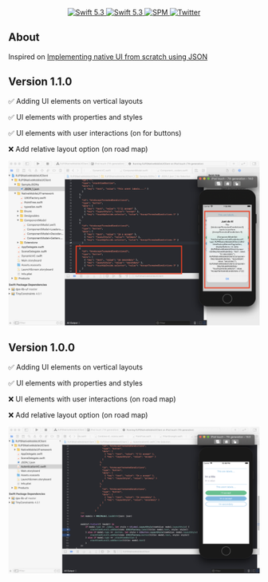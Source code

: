 <p align="center">
   <a href="https://developer.apple.com/swift/">
      <img src="https://img.shields.io/badge/Swift-5.3-orange.svg?style=flat" alt="Swift 5.3">
   </a>
    <a href="https://developer.apple.com/swift/">
      <img src="https://img.shields.io/badge/Xcode-12.0.1-blue.svg" alt="Swift 5.3">
   </a>
   <a href="https://github.com/apple/swift-package-manager">
      <img src="https://img.shields.io/badge/Swift%20Package%20Manager-compatible-brightgreen.svg" alt="SPM">
   </a>
   <a href="https://twitter.com/ricardo_psantos/">
      <img src="https://img.shields.io/badge/Twitter-@ricardo_psantos-blue.svg?style=flat" alt="Twitter">
   </a>
</p>

## About

Inspired on [Implementing native UI from scratch using JSON](https://www.farfetchtechblog.com/en/blog/post/implementing-native-ui-from-scratch-using-json/)

## Version 1.1.0

✅ Adding UI elements on vertical layouts

✅ UI elements with properties and styles

✅ UI elements with user interactions  (on for buttons)

❌ Add relative layout option (on road map)


![image](Images/version1.1.0.png)

## Version 1.0.0

✅ Adding UI elements on vertical layouts

✅ UI elements with properties and styles

❌ UI elements with user interactions  (on road map)

❌ Add relative layout option (on road map)

![image](Images/version1.0.0.png)


